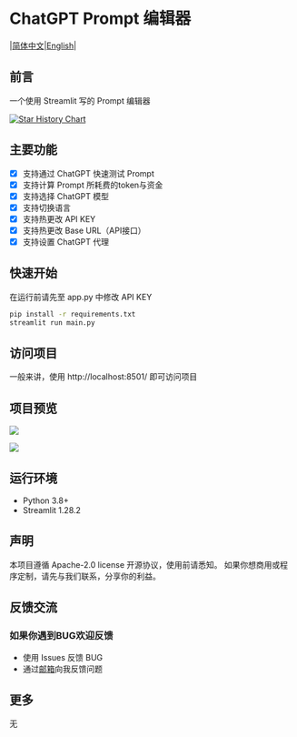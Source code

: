 # ChatGPT Prompt 编辑器

|[简体中文](https://github.com/HowardJoness/Prompt_editor/blob/main/README.md)|[English](https://github.com/HowardJoness/Prompt_editor/blob/main/README_English.md)|

## 前言
一个使用 Streamlit 写的 Prompt 编辑器

[![Star History Chart](https://api.star-history.com/svg?repos=HowardJoness/Prompt_editor&type=Date)](https://star-history.com/#HowardJoness/Prompt_editor&Date)

## 主要功能

 - [x] 支持通过 ChatGPT 快速测试 Prompt
 - [x] 支持计算 Prompt 所耗费的token与资金
 - [x] 支持选择 ChatGPT 模型
 - [x] 支持切换语言
 - [x] 支持热更改 API KEY
 - [x] 支持热更改 Base URL（API接口）
 - [x] 支持设置 ChatGPT 代理

## 快速开始

在运行前请先至 app.py 中修改 API KEY

```bash
pip install -r requirements.txt
streamlit run main.py
```

## 访问项目

一般来讲，使用 http://localhost:8501/ 即可访问项目

## 项目预览

![](https://blog.howardjones.cn/post-images/1707818491354.png)

![](https://blog.howardjones.cn/post-images/1707818496123.png)

## 运行环境
 - Python 3.8+
 - Streamlit 1.28.2

## 声明
本项目遵循 Apache-2.0 license 开源协议，使用前请悉知。 如果你想商用或程序定制，请先与我们联系，分享你的利益。

## 反馈交流
### 如果你遇到BUG欢迎反馈

 - 使用 Issues 反馈 BUG
 - 通过[邮箱](howardjones1919810@gmail.com)向我反馈问题

## 更多
无
